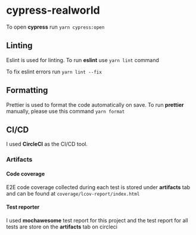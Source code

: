 # cypress-realworld

To open **cypress** run `yarn cypress:open`

## Linting

Eslint is used for linting. To run **eslint** use `yarn lint` command

To fix eslint errors run `yarn lint --fix`

## Formatting

Prettier is used to format the code automatically on save. To run **prettier** manually, please use this command `yarn format`

## CI/CD

I used **CircleCI** as the CI/CD tool.

### Artifacts

#### Code coverage

E2E code coverage collected during each test is stored under **artifacts** tab and can be found at `coverage/lcov-report/index.html`

#### Test reporter

I used **mochawesome** test report for this project and the test report for all tests are store on the **artifacts** tab on circleci
